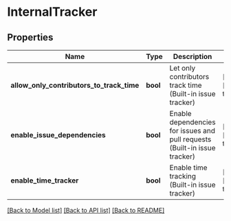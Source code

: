 # InternalTracker

## Properties
Name | Type | Description | Notes
------------ | ------------- | ------------- | -------------
**allow_only_contributors_to_track_time** | **bool** | Let only contributors track time (Built-in issue tracker) | [optional] [default to null]
**enable_issue_dependencies** | **bool** | Enable dependencies for issues and pull requests (Built-in issue tracker) | [optional] [default to null]
**enable_time_tracker** | **bool** | Enable time tracking (Built-in issue tracker) | [optional] [default to null]

[[Back to Model list]](../README.md#documentation-for-models) [[Back to API list]](../README.md#documentation-for-api-endpoints) [[Back to README]](../README.md)


